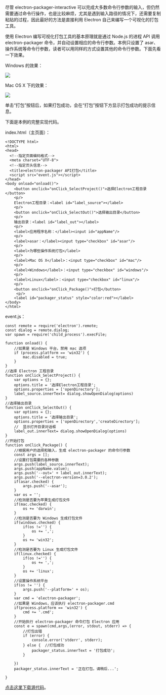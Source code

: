 尽管 electron-packager-interactive
可以完成大多数命令行参数的输入，但仍然需要通过命令行操作，也是比较麻烦，尤其是遇到输入路径的情况下，还需要复制粘贴的过程，因此最好的方法是直接利用
Electron 自己来编写一个可视化的打包工具。

使用 Electron 编写可视化打包工具的基本原理就是通过 Node.js 的进程 API 调用 electron-packager
命令，并自动设置相应的命令行参数。本例只设置了 asar、操作系统等命令行参数，读者可以用同样的方式设置其他的命令行参数。下面先看一下效果。

Windows 的效果：

![](https://images.gitbook.cn/FoBtV1TQrw3qLnde9b6gc2TMt3tg)

Mac OS X 下的效果：

![](https://images.gitbook.cn/FjUad9mUcDjRt8Iz0rNVXwtS518d)

单击“打包”按钮后，如果打包成功，会在“打包”按钮下方显示打包成功的提示信息。

下面是本例的完整实现代码。

index.html（主页面）：

    
    
    <!DOCTYPE html>
    <html>
    <head>
      <!--指定页面编码格式-->
      <meta charset="UTF-8">
      <!--指定页头信息-->
      <title>electron-packager API打包</title>
      <script src="event.js"></script>
    </head>
    <body onload="onload()">
        <button onclick="onClick_SelectProject()">选择Electron工程目录</button>
        <p/>
        Electron工程目录：<label id="label_source"></label>
        <p/>
        <button onclick="onClick_SelectOut()">选择输出目录</button>
        <p/>
        输出目录：<label id="label_out"></label>
        <p/>
        <label>应用程序名称：</label><input id="appName"/>
        <p/>
        <label>asar：</label><input type="checkbox" id="asar"/>
        <p/>
        <label>为哪些操作系统打包</label>
        <p/>
        <label>Mac OS X</label>：<input type="checkbox" id="mac"/>
        <p/>
        <label>Windows</label>：<input type="checkbox" id="windows"/>
        <p/>
        <label>Linux</label>：<input type="checkbox" id="linux"/>
        <p/>
        <button onclick="onClick_Package()">打包</button>
         <p/>
        <label id="packager_status" style="color:red"></label>
    </body>
    </html>
    

event.js：

    
    
    const remote = require('electron').remote;
    const dialog = remote.dialog;
    var spawn = require('child_process').execFile;
    
    function onload() {
        //如果是 Windows 平台，禁用 mac 选项
        if (process.platform == 'win32') {
            mac.disabled = true;
        }
    }
    //选择 Electron 工程目录
    function onClick_SelectProject() {
        var options = {};
        options.title = '选择Electron工程目录';
        options.properties = ['openDirectory'];
        label_source.innerText= dialog.showOpenDialog(options)
    }
    //选择输出目录
    function onClick_SelectOut() {
        var options = {};
        options.title = '选择输出目录';
        options.properties = ['openDirectory','createDirectory'];
        //  显示打开目录对话框
        label_out.innerText= dialog.showOpenDialog(options)
    }
    //开始打包
    function onClick_Package() {
        //根据用户的选择和输入，生成 electron-packager 的命令行参数
        const args = [];
        //设置打包需要的各种参数
        args.push(label_source.innerText);
        args.push(appName.value);
        args.push('--out=' + label_out.innerText);
        args.push('--electron-version=3.0.2');
        if(asar.checked) {
            args.push('--asar');
        }
        var os = '';
        //检测是否要为苹果生成打包文件
        if(mac.checked) {
            os += 'darwin';
        }
        //检测是否要为 Windows 生成打包文件
        if(windows.checked) {
            if(os !='') {
                os += ',';
            }
            os += 'win32';
        }
        //检测是否要为 Linux 生成打包文件
        if(linux.checked) {
            if(os !='') {
                os += ',';
            }
            os += 'linux';
        }
        //设置操作系统平台
        if(os != '') {
            args.push('--platform=' + os);
        }
        var cmd = 'electron-packager';
        //如果是 Windows，应该执行 electron-packager.cmd
        if(process.platform == 'win32') {
            cmd += '.cmd';
        }
        //开始执行 electron-packager 命令打包 Electron 应用
        const e = spawn(cmd,args,(error, stdout, stderr) => {
            //打包出错
            if (error) {
                console.error('stderr', stderr);
            } else {  //打包成功
                packager_status.innerText = '打包成功';
            }
    
        })
        packager_status.innerText = '正在打包，请稍后...';
    
    }
    

[点击这里下载源代码](https://github.com/geekori/electron_gitchat_src)。

